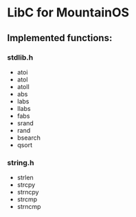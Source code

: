 <h1>LibC for MountainOS</h1>

<h2>Implemented functions:</h2>

<h3>stdlib.h</h3>
<ul>
  <li>atoi</li>
  <li>atol</li>
  <li>atoll</li>
  <li>abs</li>
  <li>labs</li>
  <li>llabs</li>
  <li>fabs</li>
  <li>srand</li>
  <li>rand</li>
  <li>bsearch</li>
  <li>qsort</li>
</ul>
<h3>string.h</h3>
<ul>
  <li>strlen</li>
  <li>strcpy</li>
  <li>strncpy</li>
  <li>strcmp</li>
  <li>strncmp</li>
</ul>
